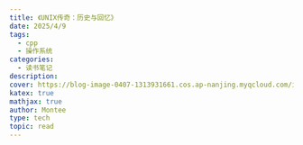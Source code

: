 ```yaml
---
title: 《UNIX传奇：历史与回忆》
date: 2025/4/9
tags:
  - cpp
  - 操作系统
categories:
  - 读书笔记
description: 
cover: https://blog-image-0407-1313931661.cos.ap-nanjing.myqcloud.com/images-2.jpeg?imageSlim
katex: true
mathjax: true
author: Montee
type: tech
topic: read
---
```

